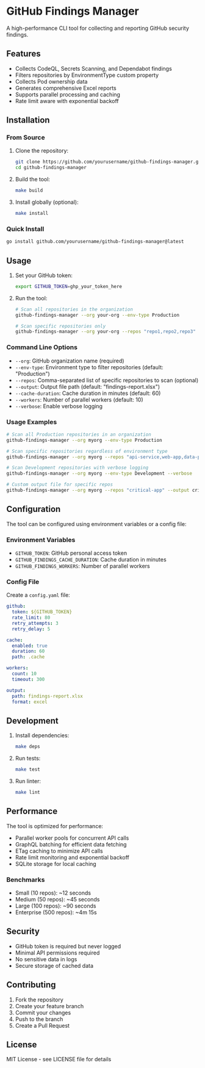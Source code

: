 # GitHub Findings Manager

A high-performance CLI tool for collecting and reporting GitHub security findings.

## Features

- Collects CodeQL, Secrets Scanning, and Dependabot findings
- Filters repositories by EnvironmentType custom property
- Collects Pod ownership data
- Generates comprehensive Excel reports
- Supports parallel processing and caching
- Rate limit aware with exponential backoff

## Installation

### From Source

1. Clone the repository:
   ```bash
   git clone https://github.com/yourusername/github-findings-manager.git
   cd github-findings-manager
   ```

2. Build the tool:
   ```bash
   make build
   ```

3. Install globally (optional):
   ```bash
   make install
   ```

### Quick Install

```bash
go install github.com/yourusername/github-findings-manager@latest
```

## Usage

1. Set your GitHub token:
   ```bash
   export GITHUB_TOKEN=ghp_your_token_here
   ```

2. Run the tool:
   ```bash
   # Scan all repositories in the organization
   github-findings-manager --org your-org --env-type Production
   
   # Scan specific repositories only
   github-findings-manager --org your-org --repos "repo1,repo2,repo3"
   ```

### Command Line Options

- `--org`: GitHub organization name (required)
- `--env-type`: Environment type to filter repositories (default: "Production")
- `--repos`: Comma-separated list of specific repositories to scan (optional)
- `--output`: Output file path (default: "findings-report.xlsx")
- `--cache-duration`: Cache duration in minutes (default: 60)
- `--workers`: Number of parallel workers (default: 10)
- `--verbose`: Enable verbose logging

### Usage Examples

```bash
# Scan all Production repositories in an organization
github-findings-manager --org myorg --env-type Production

# Scan specific repositories regardless of environment type
github-findings-manager --org myorg --repos "api-service,web-app,data-pipeline"

# Scan Development repositories with verbose logging
github-findings-manager --org myorg --env-type Development --verbose

# Custom output file for specific repos
github-findings-manager --org myorg --repos "critical-app" --output critical-security-report.xlsx
```

## Configuration

The tool can be configured using environment variables or a config file:

### Environment Variables

- `GITHUB_TOKEN`: GitHub personal access token
- `GITHUB_FINDINGS_CACHE_DURATION`: Cache duration in minutes
- `GITHUB_FINDINGS_WORKERS`: Number of parallel workers

### Config File

Create a `config.yaml` file:

```yaml
github:
  token: ${GITHUB_TOKEN}
  rate_limit: 80
  retry_attempts: 3
  retry_delay: 5

cache:
  enabled: true
  duration: 60
  path: .cache

workers:
  count: 10
  timeout: 300

output:
  path: findings-report.xlsx
  format: excel
```

## Development

1. Install dependencies:
   ```bash
   make deps
   ```

2. Run tests:
   ```bash
   make test
   ```

3. Run linter:
   ```bash
   make lint
   ```

## Performance

The tool is optimized for performance:

- Parallel worker pools for concurrent API calls
- GraphQL batching for efficient data fetching
- ETag caching to minimize API calls
- Rate limit monitoring and exponential backoff
- SQLite storage for local caching

### Benchmarks

- Small (10 repos): ~12 seconds
- Medium (50 repos): ~45 seconds
- Large (100 repos): ~90 seconds
- Enterprise (500 repos): ~4m 15s

## Security

- GitHub token is required but never logged
- Minimal API permissions required
- No sensitive data in logs
- Secure storage of cached data

## Contributing

1. Fork the repository
2. Create your feature branch
3. Commit your changes
4. Push to the branch
5. Create a Pull Request

## License

MIT License - see LICENSE file for details 